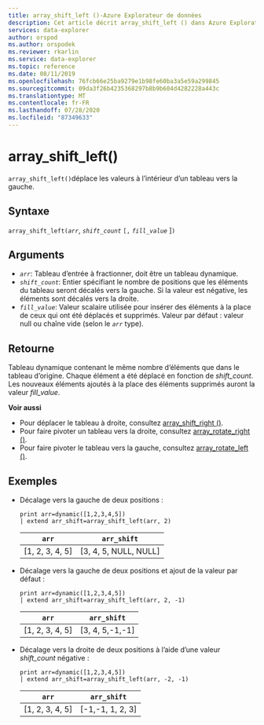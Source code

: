 ```yaml
---
title: array_shift_left ()-Azure Explorateur de données
description: Cet article décrit array_shift_left () dans Azure Explorateur de données.
services: data-explorer
author: orspod
ms.author: orspodek
ms.reviewer: rkarlin
ms.service: data-explorer
ms.topic: reference
ms.date: 08/11/2019
ms.openlocfilehash: 76fcb66e25ba9279e1b98fe60ba3a5e59a299845
ms.sourcegitcommit: 09da3f26b4235368297b8b9b604d4282228a443c
ms.translationtype: MT
ms.contentlocale: fr-FR
ms.lasthandoff: 07/28/2020
ms.locfileid: "87349633"
---
```

# <a name="array_shift_left"></a>array_shift_left()

`array_shift_left()`déplace les valeurs à l’intérieur d’un tableau vers la gauche.

## <a name="syntax"></a>Syntaxe

`array_shift_left(`*`arr`*, *`shift_count`* `[,` *`fill_value`* ]`)`

## <a name="arguments"></a>Arguments

* *`arr`*: Tableau d’entrée à fractionner, doit être un tableau dynamique.
* *`shift_count`*: Entier spécifiant le nombre de positions que les éléments du tableau seront décalés vers la gauche. Si la valeur est négative, les éléments sont décalés vers la droite.
* *`fill_value`*: Valeur scalaire utilisée pour insérer des éléments à la place de ceux qui ont été déplacés et supprimés. Valeur par défaut : valeur null ou chaîne vide (selon le *`arr`* type).

## <a name="returns"></a>Retourne

Tableau dynamique contenant le même nombre d’éléments que dans le tableau d’origine. Chaque élément a été déplacé en fonction de *shift_count*. Les nouveaux éléments ajoutés à la place des éléments supprimés auront la valeur *fill_value*.

**Voir aussi**

* Pour déplacer le tableau à droite, consultez [array_shift_right ()](array_shift_rightfunction.md).
* Pour faire pivoter un tableau vers la droite, consultez [array_rotate_right ()](array_rotate_rightfunction.md).
* Pour faire pivoter le tableau vers la gauche, consultez [array_rotate_left ()](array_rotate_leftfunction.md).

## <a name="examples"></a>Exemples

* Décalage vers la gauche de deux positions :

    <!-- csl: https://help.kusto.windows.net:443/Samples -->
    ```kusto
    print arr=dynamic([1,2,3,4,5]) 
    | extend arr_shift=array_shift_left(arr, 2)
    ```
    
    |`arr`|`arr_shift`|
    |---|---|
    |[1, 2, 3, 4, 5]|[3, 4, 5, NULL, NULL]|

* Décalage vers la gauche de deux positions et ajout de la valeur par défaut :

    <!-- csl: https://help.kusto.windows.net:443/Samples -->
    ```kusto
    print arr=dynamic([1,2,3,4,5]) 
    | extend arr_shift=array_shift_left(arr, 2, -1)
    ```
    
    |`arr`|`arr_shift`|
    |---|---|
    |[1, 2, 3, 4, 5]|[3, 4, 5,-1,-1]|


* Décalage vers la droite de deux positions à l’aide d’une valeur *shift_count* négative :

    <!-- csl: https://help.kusto.windows.net:443/Samples -->
    ```kusto
    print arr=dynamic([1,2,3,4,5]) 
    | extend arr_shift=array_shift_left(arr, -2, -1)
    ```
    
    |`arr`|`arr_shift`|
    |---|---|
    |[1, 2, 3, 4, 5]|[-1,-1, 1, 2, 3]|

